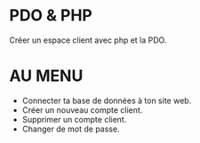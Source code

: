 # PDO & PHP
Créer un espace client avec php et la PDO.
# AU MENU
- Connecter ta base de données à ton site web.
- Créer un nouveau compte client.
- Supprimer un compte client.
- Changer de mot de passe.
